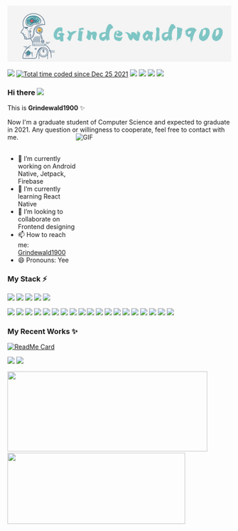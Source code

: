 <p align="center">
  <img src="https://github.com/Grindewald1900/Grindewald1900/blob/master/image/Grindewald.jpg?raw=true">    
</p>  

<p align="left">
    <a href="" alt="Contributors">
        <img src="https://visitor-badge.glitch.me/badge?page_id=Grindewald1900.Grindewald1900" /></a>
    <a href="https://wakatime.com/@62a8741d-035b-492c-99a5-85ec0da2f80d">
        <img src="https://wakatime.com/badge/user/62a8741d-035b-492c-99a5-85ec0da2f80d.svg" alt="Total time coded since Dec 25 2021" /></a>
    <a href="https://github.com/Grindewald1900/Grindewald1900/graphs/contributors" alt="Contributors">
        <img src="https://img.shields.io/github/contributors/Grindewald1900/Grindewald1900" /></a>
    <a href="https://github.com/Grindewald1900/Grindewald1900/pulse" alt="Activity">
        <img src="https://img.shields.io/github/commit-activity/m/Grindewald1900/Grindewald1900" /></a>
    <a href="https://github.com/Grindewald1900/Notebook/blob/master/LICENSE.txt">
        <img src="https://img.shields.io/badge/license-MIT-green"
            /></a> 
    <a href="https://www.linkedin.com/in/yee-ren-8b63a21a2/">
        <img src="https://img.shields.io/badge/-LinkedIn-black.svg?style=flat-square&logo=linkedin&colorB=555"
            /></a>

</p>


### Hi there <img src="https://media.giphy.com/media/hvRJCLFzcasrR4ia7z/giphy.gif" width="25px">

This is **Grindewald1900** ✨  

Now I'm a graduate student of Computer Science and expected to graduate in 2021. Any question or willingness to cooperate, feel free to contact with me.
<img align="right" alt="GIF" src="https://github.com/Gapur/Gapur/blob/master/coding.gif?raw=true" width="350" height="300" />
<br></br>
- 🔭 I’m currently working on Android Native, Jetpack, Firebase
- 🌱 I’m currently learning React Native
- 👯 I’m looking to collaborate on Frontend designing
- 📫 How to reach me: [Grindewald1900](mailto:grindewald1504@gmail.com)
- 😄 Pronouns: Yee  


### My Stack ⚡
<!-- <code><img height="50" src="https://www.vectorlogo.zone/logos/sqlite/sqlite-ar21.svg"></code> -->
<code><img height="55" src="https://www.vectorlogo.zone/logos/android/android-ar21.svg"></code>
<code><img height="55" src="https://www.vectorlogo.zone/logos/kotlinlang/kotlinlang-ar21.svg"></code>
<code><img height="45" src="https://www.vectorlogo.zone/logos/java/java-horizontal.svg"></code>
<code><img height="50" src="https://www.vectorlogo.zone/logos/unity3d/unity3d-ar21.svg"></code>
<code><img height="40" src="https://cdn.worldvectorlogo.com/logos/c--4.svg"></code>


<code><img height="40" src="https://cdn.worldvectorlogo.com/logos/c-1.svg"></code>
<code><img height="40" src="https://www.vectorlogo.zone/logos/python/python-ar21.svg"></code>
<code><img height="40" src="https://www.vectorlogo.zone/logos/golang/golang-ar21.svg"></code>
<code><img height="40" src="https://www.vectorlogo.zone/logos/dartlang/dartlang-ar21.svg"></code>
<code><img height="40" src="https://www.vectorlogo.zone/logos/w3_html5/w3_html5-ar21.svg"></code>
<code><img height="40" src="https://www.vectorlogo.zone/logos/mysql/mysql-ar21.svg"></code>
<code><img height="40" src="https://www.vectorlogo.zone/logos/postgresql/postgresql-ar21.svg"></code>
<code><img height="40" src="https://www.vectorlogo.zone/logos/gnu_bash/gnu_bash-ar21.svg"></code>
<code><img height="40" src="https://www.vectorlogo.zone/logos/flutterio/flutterio-ar21.svg"></code>
<code><img height="40" src="https://www.vectorlogo.zone/logos/wordpress/wordpress-ar21.svg"></code>
<code><img height="40" src="https://www.tutorialspoint.com/internet_of_things/images/contiki.jpg"></code>
<code><img height="40" src="https://www.vectorlogo.zone/logos/raspberrypi/raspberrypi-ar21.svg"></code>
<code><img height="40" src="https://www.vectorlogo.zone/logos/arduino/arduino-ar21.svg"></code>
<code><img height="40" src="https://www.vectorlogo.zone/logos/git-scm/git-scm-ar21.svg"></code>
<code><img height="40" src="https://www.vectorlogo.zone/logos/apache_tomcat/apache_tomcat-ar21.svg"></code>
<code><img height="40" src="https://www.vectorlogo.zone/logos/firebase/firebase-ar21.svg"></code>
<code><img height="40" src="https://www.vectorlogo.zone/logos/google_maps/google_maps-ar21.svg"></code>
<code><img height="40" src="https://www.vectorlogo.zone/logos/amazon_aws/amazon_aws-ar21.svg"></code>
<code><img height="40" src="https://cdn.worldvectorlogo.com/logos/elastic-kibana.svg"></code>




<!-- 
### I'm interested in 😄
<code><img height="50" src="https://raw.githubusercontent.com/bestofjs/bestofjs-webui/master/public/logos/weex.svg"></code>
<code><img height="50" src="https://www.vectorlogo.zone/logos/angular/angular-ar21.svg"></code>
<code><img height="50" src="https://www.vectorlogo.zone/logos/typescriptlang/typescriptlang-ar21.svg"></code>
<code><img height="50" src="https://www.vectorlogo.zone/logos/sass-lang/sass-lang-ar21.svg"></code>
<code><img height="50" src="https://www.vectorlogo.zone/logos/mongodb/mongodb-ar21.svg"></code>
<code><img height="50" src="https://www.vectorlogo.zone/logos/nodejs/nodejs-ar21.svg"></code>
<code><img height="50" src="https://www.vectorlogo.zone/logos/getbootstrap/getbootstrap-ar21.svg"></code>
 -->









### My Recent Works ✨
[![ReadMe Card](https://github-readme-stats.vercel.app/api/pin/?username=Grindewald1900&repo=SherEats)](https://github.com/Grindewald1900/SherEats)

<!-- add &hide=language to hide certain languages in the chart-->
<p>
  <img height="180em" src="https://github-readme-stats.vercel.app/api?username=Grindewald1900&count_private=true&show_icons=true&theme=vue&hide_border=true" />
  <img height="180em"  src="https://github-readme-stats.vercel.app/api/top-langs/?username=Grindewald1900&layout=compact&exclude_repo=Unity3d-Game-Design,WizardChess&theme=vue&hide_border=true"/> 
</p>


<p>
  <img height="180em" width = "450em" src="https://github-readme-stats.vercel.app/api/wakatime?username=Grindewald1900&theme=vue&hide_border=true" />
  <img height="160em" width="400em"  src="https://wakatime.com/share/@Grindewald1900/00641e9f-e50d-4df4-8d69-4c95ca147288.png" />
</p>


[home]:Grindewald1900/Grindewald1900

[my-url]: https://github.com/Grindewald1900/Grindewald1900
[contributors-shield]: https://img.shields.io/github/contributors/othneildrew/Best-README-Template.svg?style=flat-square
[contributors-url]: [my-url]/graphs/contributors
[forks-shield]: https://img.shields.io/github/forks/othneildrew/Best-README-Template.svg?style=flat-square
[forks-url]: https://github.com/Grindewald1900/Notebook/network/members
[stars-shield]: https://img.shields.io/github/stars/othneildrew/Best-README-Template.svg?style=flat-square
[stars-url]: [my-url]/stargazers
[issues-shield]: https://img.shields.io/github/issues/othneildrew/Best-README-Template.svg?style=flat-square
[issues-url]: [my-url]/issues
[license-shield]: https://img.shields.io/badge/license-MIT-green
[license-url]: [my-url]/blob/master/LICENSE.txt
[linkedin-shield]: https://img.shields.io/badge/-LinkedIn-black.svg?style=flat-square&logo=linkedin&colorB=555
[linkedin-url]: https://www.linkedin.com/in/yee-ren-8b63a21a2/
[product-screenshot]: images/screenshot.png
